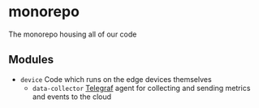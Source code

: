 # monorepo

The monorepo housing all of our code

## Modules

- `device` Code which runs on the edge devices themselves
  - `data-collector` [Telegraf](https://docs.influxdata.com/telegraf/v1.21/) agent for collecting and sending metrics and events to the cloud
